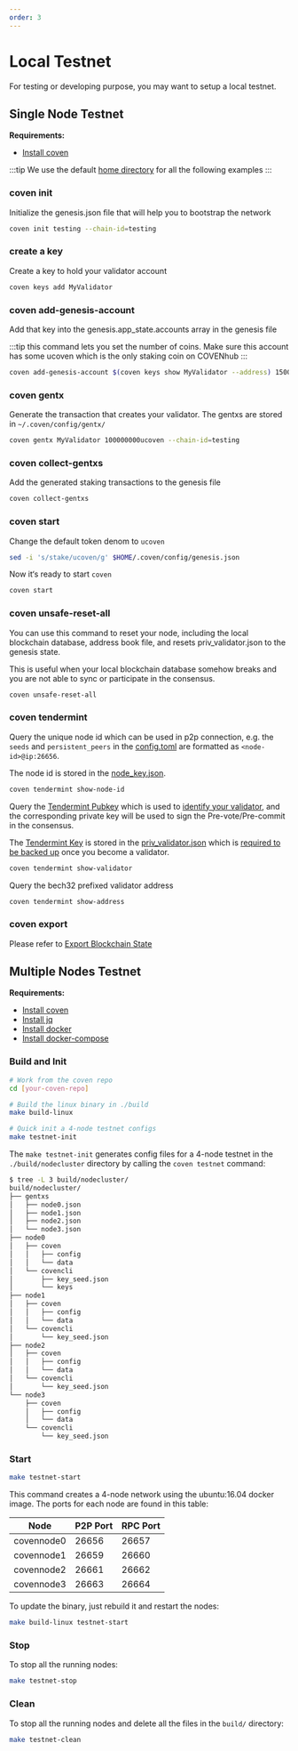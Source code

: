 ```yaml
---
order: 3
---
```


# Local Testnet

For testing or developing purpose, you may want to setup a local testnet.

## Single Node Testnet

**Requirements:**

- [Install coven](../get-started/install.md)

:::tip
We use the default [home directory](intro.md#home-directory) for all the following examples
:::

### coven init

Initialize the genesis.json file that will help you to bootstrap the network

```bash
coven init testing --chain-id=testing
```

### create a key

Create a key to hold your validator account

```bash
coven keys add MyValidator
```

### coven add-genesis-account

Add that key into the genesis.app_state.accounts array in the genesis file

:::tip
this command lets you set the number of coins. Make sure this account has some ucoven which is the only staking coin on COVENhub
:::

```bash
coven add-genesis-account $(coven keys show MyValidator --address) 150000000ucoven
```

### coven gentx

Generate the transaction that creates your validator. The gentxs are stored in `~/.coven/config/gentx/`

```bash
coven gentx MyValidator 100000000ucoven --chain-id=testing 
```

### coven collect-gentxs

Add the generated staking transactions to the genesis file

```bash
coven collect-gentxs
```

### coven start

Change the default token denom to `ucoven`

```bash
sed -i 's/stake/ucoven/g' $HOME/.coven/config/genesis.json
```

Now it‘s ready to start `coven`

```bash
coven start
```

### coven unsafe-reset-all

You can use this command to reset your node, including the local blockchain database, address book file, and resets priv_validator.json to the genesis state.

This is useful when your local blockchain database somehow breaks and you are not able to sync or participate in the consensus.

```bash
coven unsafe-reset-all
```

### coven tendermint

Query the unique node id which can be used in p2p connection, e.g. the `seeds` and `persistent_peers` in the [config.toml](intro.md#cnofig-toml) are formatted as `<node-id>@ip:26656`.

The node id is stored in the [node_key.json](intro.md#node_key-json).

```bash
coven tendermint show-node-id
```

Query the [Tendermint Pubkey](../concepts/validator-faq.md#tendermint-key) which is used to [identify your validator](../cli-client/stake/create-validator.md), and the corresponding private key will be used to sign the Pre-vote/Pre-commit in the consensus.

The [Tendermint Key](../concepts/validator-faq.md#tendermint-key) is stored in the [priv_validator.json](intro.md#priv_validator-json) which is [required to be backed up](../concepts/validator-faq.md#how-to-backup-the-validator) once you become a validator.

```bash
coven tendermint show-validator
```

Query the bech32 prefixed validator address

```bash
coven tendermint show-address
```

### coven export

Please refer to [Export Blockchain State](export.md)

## Multiple Nodes Testnet

**Requirements:**

- [Install coven](../get-started/install.md)
- [Install jq](https://stedolan.github.io/jq/download/)
- [Install docker](https://docs.docker.com/engine/installation/)
- [Install docker-compose](https://docs.docker.com/compose/install/)

### Build and Init

```bash
# Work from the coven repo
cd [your-coven-repo]

# Build the linux binary in ./build
make build-linux

# Quick init a 4-node testnet configs
make testnet-init
```

The `make testnet-init` generates config files for a 4-node testnet in the `./build/nodecluster` directory by calling the `coven testnet` command:

```bash
$ tree -L 3 build/nodecluster/
build/nodecluster/
├── gentxs
│   ├── node0.json
│   ├── node1.json
│   ├── node2.json
│   └── node3.json
├── node0
│   ├── coven
│   │   ├── config
│   │   └── data
│   └── covencli
│       ├── key_seed.json
│       └── keys
├── node1
│   ├── coven
│   │   ├── config
│   │   └── data
│   └── covencli
│       └── key_seed.json
├── node2
│   ├── coven
│   │   ├── config
│   │   └── data
│   └── covencli
│       └── key_seed.json
└── node3
    ├── coven
    │   ├── config
    │   └── data
    └── covencli
        └── key_seed.json
```

### Start

```bash
make testnet-start
```

This command creates a 4-node network using the ubuntu:16.04 docker image. The ports for each node are found in this table:

| Node      | P2P Port | RPC Port |
| --------- | -------- | -------- |
| covennode0 | 26656    | 26657    |
| covennode1 | 26659    | 26660    |
| covennode2 | 26661    | 26662    |
| covennode3 | 26663    | 26664    |

To update the binary, just rebuild it and restart the nodes:

```bash
make build-linux testnet-start
```

### Stop

To stop all the running nodes:

```bash
make testnet-stop
```

### Clean

To stop all the running nodes and delete all the files in the `build/` directory:

```bash
make testnet-clean
```

